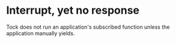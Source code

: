 Interrupt, yet no response
=====
Tock does not run an application's subscribed function unless the application manually yields.
